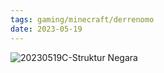 ```yaml
---
tags: gaming/minecraft/derrenomo
date: 2023-05-19
---
```


![20230519C-Struktur Negara](20230519C-Struktur%20Negara.canvas)
